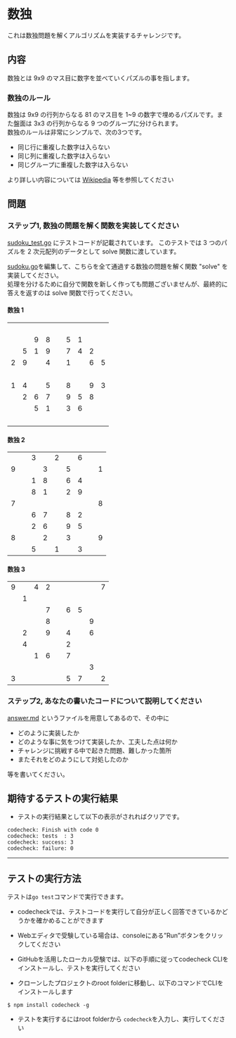 # 数独
これは数独問題を解くアルゴリズムを実装するチャレンジです。  

## 内容
数独とは 9x9 のマス目に数字を並べていくパズルの事を指します。

### 数独のルール
数独は 9x9 の行列からなる 81 のマス目を 1~9 の数字で埋めるパズルです。また盤面は 3x3 の行列からなる 9 つのグループに分けられます。  
数独のルールは非常にシンプルで、次の3つです。
- 同じ行に重複した数字は入らない
- 同じ列に重複した数字は入らない
- 同じグループに重複した数字は入らない

より詳しい内容については [Wikipedia](https://ja.wikipedia.org/wiki/%E6%95%B0%E7%8B%AC) 等を参照してください

## 問題
### ステップ1, 数独の問題を解く関数を実装してください
[sudoku_test.go](./sudoku_test.go) にテストコードが記載されています。
このテストでは 3 つのパズルを 2 次元配列のデータとして solve 関数に渡しています。

[sudoku.go](./sudoku.go)を編集して、こちらを全て通過する数独の問題を解く関数 "solve" を実装してください。  
処理を分けるために自分で関数を新しく作っても問題ございませんが、最終的に答えを返すのは solve 関数で行ってください。

#### 数独 1

<table><tr><td>&nbsp;</td><td>&nbsp;</td><td>&nbsp;</td><td>&nbsp;</td><td>&nbsp;</td><td>&nbsp;</td><td>&nbsp;</td><td>&nbsp;</td><td>&nbsp;</td></tr><tr><td>&nbsp;</td><td>&nbsp;</td><td>9</td><td>8</td><td>&nbsp;</td><td>5</td><td>1</td><td>&nbsp;</td><td>&nbsp;</td></tr><tr><td>&nbsp;</td><td>5</td><td>1</td><td>9</td><td>&nbsp;</td><td>7</td><td>4</td><td>2</td><td>&nbsp;</td></tr><tr><td>2</td><td>9</td><td>&nbsp;</td><td>4</td><td>&nbsp;</td><td>1</td><td>&nbsp;</td><td>6</td><td>5</td></tr><tr><td>&nbsp;</td><td>&nbsp;</td><td>&nbsp;</td><td>&nbsp;</td><td>&nbsp;</td><td>&nbsp;</td><td>&nbsp;</td><td>&nbsp;</td><td>&nbsp;</td></tr><tr><td>1</td><td>4</td><td>&nbsp;</td><td>5</td><td>&nbsp;</td><td>8</td><td>&nbsp;</td><td>9</td><td>3</td></tr><tr><td>&nbsp;</td><td>2</td><td>6</td><td>7</td><td>&nbsp;</td><td>9</td><td>5</td><td>8</td><td>&nbsp;</td></tr><tr><td>&nbsp;</td><td>&nbsp;</td><td>5</td><td>1</td><td>&nbsp;</td><td>3</td><td>6</td><td>&nbsp;</td><td>&nbsp;</td></tr><tr><td>&nbsp;</td><td>&nbsp;</td><td>&nbsp;</td><td>&nbsp;</td><td>&nbsp;</td><td>&nbsp;</td><td>&nbsp;</td><td>&nbsp;</td><td>&nbsp;</td></tr></table>

#### 数独 2

<table><tr><td>&nbsp;</td><td>&nbsp;</td><td>3</td><td>&nbsp;</td><td>2</td><td>&nbsp;</td><td>6</td><td>&nbsp;</td><td>&nbsp;</td></tr><tr><td>9</td><td>&nbsp;</td><td>&nbsp;</td><td>3</td><td>&nbsp;</td><td>5</td><td>&nbsp;</td><td>&nbsp;</td><td>1</td></tr><tr><td>&nbsp;</td><td>&nbsp;</td><td>1</td><td>8</td><td>&nbsp;</td><td>6</td><td>4</td><td>&nbsp;</td><td>&nbsp;</td></tr><tr><td>&nbsp;</td><td>&nbsp;</td><td>8</td><td>1</td><td>&nbsp;</td><td>2</td><td>9</td><td>&nbsp;</td><td>&nbsp;</td></tr><tr><td>7</td><td>&nbsp;</td><td>&nbsp;</td><td>&nbsp;</td><td>&nbsp;</td><td>&nbsp;</td><td>&nbsp;</td><td>&nbsp;</td><td>8</td></tr><tr><td>&nbsp;</td><td>&nbsp;</td><td>6</td><td>7</td><td>&nbsp;</td><td>8</td><td>2</td><td>&nbsp;</td><td>&nbsp;</td></tr><tr><td>&nbsp;</td><td>&nbsp;</td><td>2</td><td>6</td><td>&nbsp;</td><td>9</td><td>5</td><td>&nbsp;</td><td>&nbsp;</td></tr><tr><td>8</td><td>&nbsp;</td><td>&nbsp;</td><td>2</td><td>&nbsp;</td><td>3</td><td>&nbsp;</td><td>&nbsp;</td><td>9</td></tr><tr><td>&nbsp;</td><td>&nbsp;</td><td>5</td><td>&nbsp;</td><td>1</td><td>&nbsp;</td><td>3</td><td>&nbsp;</td><td>&nbsp;</td></tr></table>

#### 数独 3

<table><tr><td>9</td><td>&nbsp;</td><td>4</td><td>2</td><td>&nbsp;</td><td>&nbsp;</td><td>&nbsp;</td><td>&nbsp;</td><td>7</td></tr><tr><td>&nbsp;</td><td>1</td><td>&nbsp;</td><td>&nbsp;</td><td>&nbsp;</td><td>&nbsp;</td><td>&nbsp;</td><td>&nbsp;</td><td>&nbsp;</td></tr><tr><td>&nbsp;</td><td>&nbsp;</td><td>&nbsp;</td><td>7</td><td>&nbsp;</td><td>6</td><td>5</td><td>&nbsp;</td><td>&nbsp;</td></tr><tr><td>&nbsp;</td><td>&nbsp;</td><td>&nbsp;</td><td>8</td><td>&nbsp;</td><td>&nbsp;</td><td>&nbsp;</td><td>9</td><td>&nbsp;</td></tr><tr><td>&nbsp;</td><td>2</td><td>&nbsp;</td><td>9</td><td>&nbsp;</td><td>4</td><td>&nbsp;</td><td>6</td><td>&nbsp;</td></tr><tr><td>&nbsp;</td><td>4</td><td>&nbsp;</td><td>&nbsp;</td><td>&nbsp;</td><td>2</td><td>&nbsp;</td><td>&nbsp;</td><td>&nbsp;</td></tr><tr><td>&nbsp;</td><td>&nbsp;</td><td>1</td><td>6</td><td>&nbsp;</td><td>7</td><td>&nbsp;</td><td>&nbsp;</td><td>&nbsp;</td></tr><tr><td>&nbsp;</td><td>&nbsp;</td><td>&nbsp;</td><td>&nbsp;</td><td>&nbsp;</td><td>&nbsp;</td><td>&nbsp;</td><td>3</td><td>&nbsp;</td></tr><tr><td>3</td><td>&nbsp;</td><td>&nbsp;</td><td>&nbsp;</td><td>&nbsp;</td><td>5</td><td>7</td><td>&nbsp;</td><td>2</td></tr></table>


### ステップ2, あなたの書いたコードについて説明してください
[answer.md](./answer.md) というファイルを用意してあるので、その中に
- どのように実装したか
- どのような事に気をつけて実装したか、工夫した点は何か
- チャレンジに挑戦する中で起きた問題、難しかった箇所
- またそれをどのようにして対処したのか

等を書いてください。

## 期待するテストの実行結果
- テストの実行結果として以下の表示がされればクリアです。

```
codecheck: Finish with code 0
codecheck: tests  : 3
codecheck: success: 3
codecheck: failure: 0
```

---
## テストの実行方法
テストは`go test`コマンドで実行できます。


- codecheckでは、テストコードを実行して自分が正しく回答できているかどうかを確かめることができます
- Webエディタで受験している場合は、consoleにある”Run”ボタンをクリックしてください
- GitHubを活用したローカル受験では、以下の手順に従ってcodecheck CLIをインストールし、テストを実行してください

- クローンしたプロジェクトのroot folderに移動し、以下のコマンドでCLIをインストールします
```
$ npm install codecheck -g
```

- テストを実行するにはroot folderから `codecheck`を入力し、実行してください
